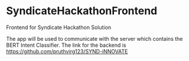 # SyndicateHackathonFrontend

Frontend for Syndicate Hackathon Solution

The app will be used to communicate with the server which contains the BERT Intent Classifier. The link for the backend is https://github.com/pruthvirg123/SYND-iNNOVATE
